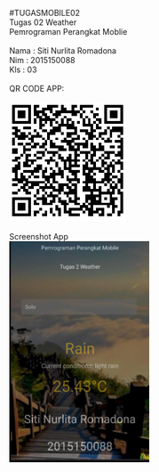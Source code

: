 #TUGASMOBILE02<br>
Tugas 02 Weather <br> 
Pemrograman Perangkat Moblie
<br><br>
Nama : Siti Nurlita Romadona
<br>
Nim  : 2015150088
<br>
Kls  : 03
<br><br>
QR CODE APP:
<br><br><img src="ssbrcode.PNG">
<br><br>
Screenshot App<br>
<img height="50%"  width="50%" src="ssapp.PNG">
